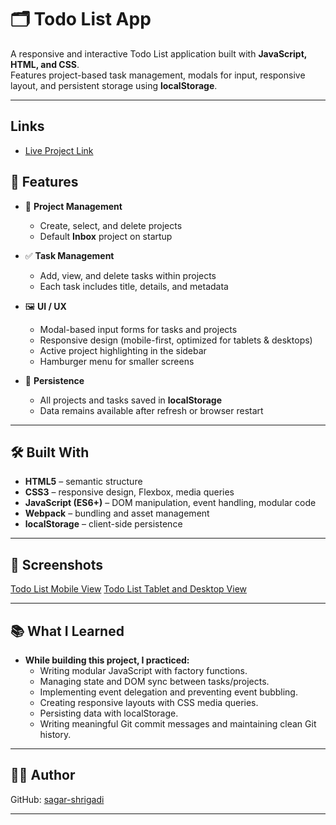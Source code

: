 # 🗂️ Todo List App

A responsive and interactive Todo List application built with **JavaScript, HTML, and CSS**.  
Features project-based task management, modals for input, responsive layout, and persistent storage using **localStorage**.

---

## Links

- [Live Project Link](https://sagar-shrigadi.github.io/todo_list/)

## 🚀 Features

- 📌 **Project Management**  
  - Create, select, and delete projects  
  - Default **Inbox** project on startup  

- ✅ **Task Management**  
  - Add, view, and delete tasks within projects  
  - Each task includes title, details, and metadata  

- 🖼️ **UI / UX**  
  - Modal-based input forms for tasks and projects  
  - Responsive design (mobile-first, optimized for tablets & desktops)  
  - Active project highlighting in the sidebar  
  - Hamburger menu for smaller screens  

- 💾 **Persistence**  
  - All projects and tasks saved in **localStorage**  
  - Data remains available after refresh or browser restart  

---

## 🛠️ Built With

- **HTML5** – semantic structure  
- **CSS3** – responsive design, Flexbox, media queries  
- **JavaScript (ES6+)** – DOM manipulation, event handling, modular code  
- **Webpack** – bundling and asset management  
- **localStorage** – client-side persistence  

---

## 📸 Screenshots
 
[Todo List Mobile View](./src/assets/images/ToDo_Mobile_.png)
[Todo List Tablet and Desktop View](./src/assets/images/ToDo_Tablet+.png)

---

## 📚 What I Learned

- **While building this project, I practiced:**
    - Writing modular JavaScript with factory functions.
    - Managing state and DOM sync between tasks/projects.
    - Implementing event delegation and preventing event bubbling.
    - Creating responsive layouts with CSS media queries.
    - Persisting data with localStorage.
    - Writing meaningful Git commit messages and maintaining clean Git history.

---

## 👨‍💻 Author

GitHub: [sagar-shrigadi](https://github.com/sagar-shrigadi)

---